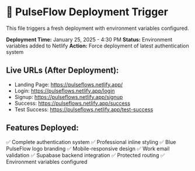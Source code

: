 # 🚀 PulseFlow Deployment Trigger

This file triggers a fresh deployment with environment variables configured.

**Deployment Time:** January 25, 2025 - 4:30 PM
**Status:** Environment variables added to Netlify
**Action:** Force deployment of latest authentication system

## Live URLs (After Deployment):
- Landing Page: https://pulseflows.netlify.app/
- Login: https://pulseflows.netlify.app/login  
- Signup: https://pulseflows.netlify.app/signup
- Success: https://pulseflows.netlify.app/success
- Test Success: https://pulseflows.netlify.app/test-success

## Features Deployed:
✅ Complete authentication system
✅ Professional inline styling
✅ Blue PulseFlow logo branding
✅ Mobile-responsive design
✅ Work email validation
✅ Supabase backend integration
✅ Protected routing
✅ Environment variables configured
